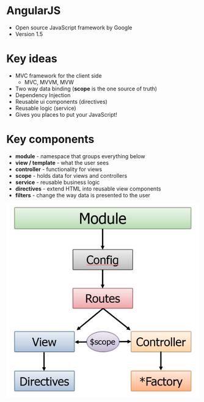 # AngularJS
* Open source JavaScript framework by Google
* Version 1.5

# Key ideas
* MVC framework for the client side
  * MVC, MVVM, MVW
* Two way data binding (**scope** is the one source of truth)
* Dependency Injection
* Reusable ui components (directives)
* Reusable logic (service)
* Gives you places to put your JavaScript!

# Key components
* **module** - namespace that groups everything below
* **view / template** - what the user sees
* **controller** - functionality for views
* **scope** - holds data for views and controllers
* **service** - reusable business logic
* **directives** - extend HTML into reusable view components
* **filters** - change the way data is presented to the user

<img src="images/angular-components.png" />
